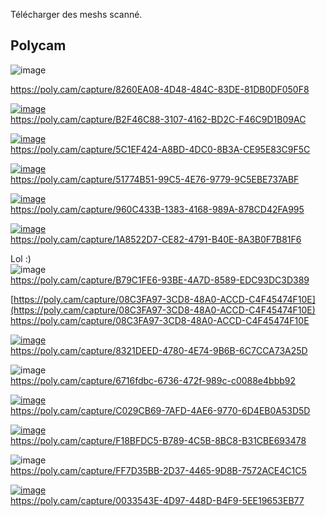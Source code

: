 

Télécharger des meshs scanné.



## Polycam
![image](https://github.com/user-attachments/assets/16cef9cf-5e31-4186-979f-c87f74e832e8)

https://poly.cam/capture/8260EA08-4D48-484C-83DE-81DB0DF050F8

[![image](https://github.com/user-attachments/assets/493d1ea2-4408-4ef0-b9ab-21ac9c4e7714)](https://poly.cam/capture/B2F46C88-3107-4162-BD2C-F46C9D1B09AC)  
https://poly.cam/capture/B2F46C88-3107-4162-BD2C-F46C9D1B09AC  


[![image](https://github.com/user-attachments/assets/40671701-f1b7-42fb-930b-85186cdc91f6)](https://poly.cam/capture/5C1EF424-A8BD-4DC0-8B3A-CE95E83C9F5C)  
https://poly.cam/capture/5C1EF424-A8BD-4DC0-8B3A-CE95E83C9F5C  

[![image](https://github.com/user-attachments/assets/9834172b-f1d8-4cd7-8377-57c87eee14b0)](https://poly.cam/capture/51774B51-99C5-4E76-9779-9C5EBE737ABF)  
https://poly.cam/capture/51774B51-99C5-4E76-9779-9C5EBE737ABF  



[![image](https://github.com/user-attachments/assets/c26a40a0-9af3-4408-96f2-559562661664)](https://poly.cam/capture/960C433B-1383-4168-989A-878CD42FA995)  
https://poly.cam/capture/960C433B-1383-4168-989A-878CD42FA995  



[![image](https://github.com/user-attachments/assets/00523b41-52d8-4398-aa15-ed5c41a2e743)](https://poly.cam/capture/1A8522D7-CE82-4791-B40E-8A3B0F7B81F6)  
https://poly.cam/capture/1A8522D7-CE82-4791-B40E-8A3B0F7B81F6  


Lol :)   
![image](https://github.com/user-attachments/assets/ae93d9a5-a345-446a-b38b-ef739d4eaef9)  
https://poly.cam/capture/B79C1FE6-93BE-4A7D-8589-EDC93DC3D389  


[https://poly.cam/capture/08C3FA97-3CD8-48A0-ACCD-C4F45474F10E](https://poly.cam/capture/08C3FA97-3CD8-48A0-ACCD-C4F45474F10E)  
https://poly.cam/capture/08C3FA97-3CD8-48A0-ACCD-C4F45474F10E  

[![image](https://github.com/user-attachments/assets/db8c8350-c1c4-4d9b-9c7c-0026c24d6e05)](https://poly.cam/capture/8321DEED-4780-4E74-9B6B-6C7CCA73A25D)  
https://poly.cam/capture/8321DEED-4780-4E74-9B6B-6C7CCA73A25D  


![image](https://github.com/user-attachments/assets/c8b50c17-685d-40fc-8d6e-53e1d458d874)  
https://poly.cam/capture/6716fdbc-6736-472f-989c-c0088e4bbb92  

[![image](https://github.com/user-attachments/assets/0ba466f9-577b-438a-8678-63136963aa82)](https://poly.cam/capture/C029CB69-7AFD-4AE6-9770-6D4EB0A53D5D)  
https://poly.cam/capture/C029CB69-7AFD-4AE6-9770-6D4EB0A53D5D  




[![image](https://github.com/user-attachments/assets/d2d06f29-d1b3-49c6-9b5c-79868aeae033)](https://poly.cam/capture/F18BFDC5-B789-4C5B-8BC8-B31CBE693478)  
https://poly.cam/capture/F18BFDC5-B789-4C5B-8BC8-B31CBE693478  


![image](https://github.com/user-attachments/assets/c3fa4ac8-7fba-45b2-b296-afbcf3c8db1f)  
https://poly.cam/capture/FF7D35BB-2D37-4465-9D8B-7572ACE4C1C5  

[![image](https://github.com/user-attachments/assets/99d2859c-5c59-45c5-8c48-2cf816e5f91c)](https://poly.cam/capture/0033543E-4D97-448D-B4F9-5EE19653EB77)  
https://poly.cam/capture/0033543E-4D97-448D-B4F9-5EE19653EB77  

